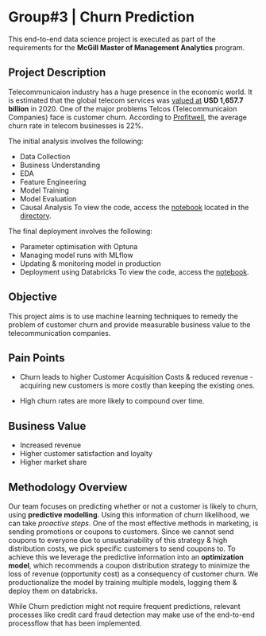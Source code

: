 # Group#3 | Churn Prediction 

This end-to-end data science project is executed as part of the requirements for the **McGill Master of Management Analytics** program.

## Project Description

Telecommunicaion industry has a huge presence in the economic world. It is estimated that the global telecom services was [valued at](https://www.grandviewresearch.com/industry-analysis/global-telecom-services-market)  **USD 1,657.7 billion** in 2020. One of the major problems Telcos (Telecommunicaion Companies) face is customer churn. According to [Profitwell](https://www.smartlook.com/blog/customer-churn-retention/), the average churn rate in telecom businesses is 22%.

The initial analysis involves the following:
- Data Collection
- Business Understanding
- EDA
- Feature Engineering
- Model Training
- Model Evaluation
- Causal Analysis
To view the code, access the [notebook](final/TelcoChurn_Final.ipynb) located in the [directory](final).

The final deployment involves the following:
- Parameter optimisation with Optuna
- Managing model runs with MLflow
- Updating & monitoring model in production
- Deployment using Databricks
To view the code, access the [notebook](final/TelcoChurn_Final_Production.ipynb).

## Objective

This project aims is to use machine learning techniques to remedy the problem of customer churn and provide measurable business value to the telecommunication companies. 

## Pain Points

- Churn leads to higher Customer Acquisition Costs & reduced revenue - acquiring new customers is more costly than keeping the existing ones.

- High churn rates are more likely to compound over time. 

## Business Value

- Increased revenue
- Higher customer satisfaction and loyalty
- Higher market share

## Methodology Overview

Our team focuses on predicting whether or not a customer is likely to churn, using **predictive modelling**. Using this information of churn likelihood, we can take *proactive steps*. One of the most effective methods in marketing, is sending promotions or coupons to customers. Since we cannot send coupons to everyone due to unsustainability of this strategy & high distribution costs, we pick specific customers to send coupons to. To achieve this we leverage the predictive information into an **optimization model**, which recommends a coupon distribution strategy to minimize the loss of revenue (opportunity cost) as a consequency of customer churn. We productionalize the model by training multiple models, logging them & deploy them on databricks. 

While Churn prediction might not require frequent predictions, relevant processes like credit card fraud detection may make use of the end-to-end processflow that has been implemented.

